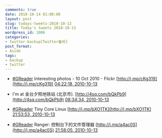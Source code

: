 ```yaml
---
comments: true
date: 2010-10-14 01:00:00
layout: post
slug: todays-tweets-2010-10-13
title: Today's tweets 2010-10-13
wordpress_id: 1006
categories:
- twitter-backup[Twitter备份]
post_format:
- Aside
tags:
- backup
- twitter
---
```





  * [#GReader](http://search.twitter.com/search?q=%23GReader) Interesting photos - 10 Oct 2010 - Flickr [http://j.mp/cKg319](http://j.mp/cKg319) [04:22:18, 2010-10-13](http://twitter.com/gfrog/statuses/27170768077)





  * I'm at 金台夕照地铁站 (北京市). [http://4sq.com/bQkPb9](http://4sq.com/bQkPb9) [08:34:34, 2010-10-13](http://twitter.com/gfrog/statuses/27189664868)





  * [#GReader](http://search.twitter.com/search?q=%23GReader) Tiny Core Linux [http://j.mp/bXO1TK](http://j.mp/bXO1TK) [21:53:53, 2010-10-13](http://twitter.com/gfrog/statuses/27243017425)





  * [#GReader](http://search.twitter.com/search?q=%23GReader) Ranger: 控制台下的文件管理器 [http://j.mp/a4ac0S](http://j.mp/a4ac0S) [21:58:05, 2010-10-13](http://twitter.com/gfrog/statuses/27243386538)




